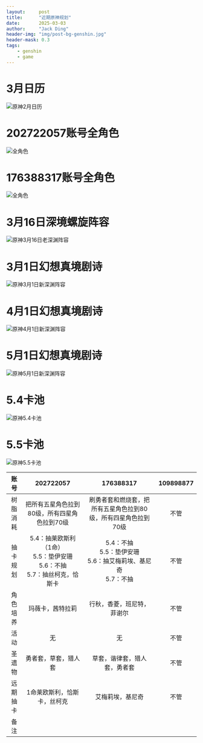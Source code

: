 ```yaml
---
layout:     post
title:      "近期原神规划"
date:       2025-03-03
author:     "Jack Ding"
header-img: "img/post-bg-genshin.jpg"
header-mask: 0.3
tags:
    - genshin
    - game
---
```


# 3月日历

![原神2月日历](/img/in-post/post-genshin-calender-202503.jpg)

# 202722057账号全角色

![全角色](/img/in-post/post-genshin-202722057-20250303.jpg)

# 176388317账号全角色

![全角色](/img/in-post/post-genshin-176388317-20250303.jpg)

# 3月16日深境螺旋阵容

![原神3月16日老深渊阵容](/img/in-post/post-genshin-20250316.jpg)

# 3月1日幻想真境剧诗

![原神3月1日新深渊阵容](/img/in-post/post-genshin-20250301.jpg)

# 4月1日幻想真境剧诗

![原神4月1日新深渊阵容](/img/in-post/post-genshin-20250401.jpg)

# 5月1日幻想真境剧诗

![原神5月1日新深渊阵容](/img/in-post/post-genshin-20250501.jpg)

# 5.4卡池

![原神5.4卡池](/img/in-post/post-genshin-5-4.jpg)

# 5.5卡池

![原神5.5卡池](/img/in-post/post-genshin-5-5.jpg)

| 账号     | 202722057                                        | 176388317                                            | 109898877                                                 |
| :--------: | :------------------------------------------------: | :----------------------------------------------------: | :---------------------------------------------------------: |
| 树脂消耗 | 把所有五星角色拉到80级，所有四星角色拉到70级 | 刷勇者套和燃烧套，把所有五星角色拉到80级，所有四星角色拉到70级 | 不管                                      |
| 抽卡规划 |  5.4：抽莱欧斯利（1命）<br>5.5：垫伊安珊<br>5.6：不抽<br>5.7：抽丝柯克，恰斯卡  | 5.4：不抽<br>5.5：垫伊安珊<br>5.6：抽艾梅莉埃、基尼奇<br>5.7：不抽 | 不管 |
| 角色培养 | 玛薇卡，茜特拉莉 | 行秋，香菱，班尼特，菲谢尔 | 不管                                       |
| 活动     | 无                  | 无                           | 不管                                    |
| 圣遗物   | 勇者套，草套，猎人套             | 草套，谐律套，猎人套，勇者套              | 不管                                                |
| 远期抽卡 | 1命莱欧斯利，恰斯卡，丝柯克 | 艾梅莉埃，基尼奇 | 不管 |
| 备注     |  |  |                            |

